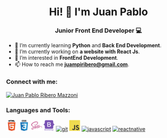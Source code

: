 <h1 border-bottom="none" align="center">Hi! 👋 I'm Juan Pablo</h1>
<h3 align="center">Junior Front End Developer 💻</h3>

- 🌱 I’m currently learning **Python** and **Back End Development**.
- 🔭 I’m currently working on **a website with React Js**.
- 👀 I’m interested in **FrontEnd Development**.
- 📫 How to reach me **juampiribero@gmail.com**.

<h3>Connect with me:</h3>
<p>
<a href="https://www.linkedin.com/in/juanpabloriberomazzoni/" target="_blank"><img align="center" src="https://raw.githubusercontent.com/rahuldkjain/github-profile-readme-generator/master/src/images/icons/Social/linked-in-alt.svg" alt="Juan Pablo Ribero Mazzoni" height="20" width="30" /></a>
</p>

<h3>Languages and Tools:</h3>
<p>
<a href="https://www.w3schools.com/html/" target="_blank"><img src="https://raw.githubusercontent.com/devicons/devicon/master/icons/html5/html5-original-wordmark.svg" alt="html5" width="30" height="30"/></a>
<a href="https://www.w3schools.com/css/" target="_blank"><img src="https://raw.githubusercontent.com/devicons/devicon/master/icons/css3/css3-original-wordmark.svg" alt="css3" width="30" height="30"/></a>
<a href="https://sass-lang.com" target="_blank"> <img src="https://raw.githubusercontent.com/devicons/devicon/master/icons/sass/sass-original.svg" alt="sass" width="30" height="30"/></a>
<a href="https://getbootstrap.com" target="_blank"> <img src="https://raw.githubusercontent.com/devicons/devicon/master/icons/bootstrap/bootstrap-plain-wordmark.svg" alt="bootstrap" width="30" height="30"/></a>
<a href="https://git-scm.com/" target="_blank"> <img src="https://www.vectorlogo.zone/logos/git-scm/git-scm-icon.svg" alt="git" width="30" height="30"/></a>
<a href="https://www.w3schools.com/js/" target="_blank"> <img src="https://raw.githubusercontent.com/devicons/devicon/master/icons/javascript/javascript-original.svg" alt="javascript" width="30" height="30"/></a>
<a href="https://jquery.com/" target="_blank"> <img src="https://avatars.githubusercontent.com/u/70142?s=200&v=4" alt="javascript" width="30" height="30"/></a>
<a href="https://es.reactjs.org/" target="_blank"> <img src="https://reactnative.dev/img/header_logo.svg" alt="reactnative" width="30" height="30"/> </a>         
</p>
